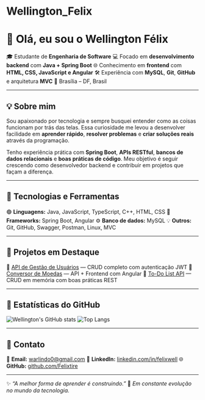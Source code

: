 # Wellington_Felix
# 👋 Olá, eu sou o Wellington Félix

🎓 Estudante de **Engenharia de Software**
💻 Focado em **desenvolvimento backend** com **Java + Spring Boot**
🌐 Conhecimento em **frontend** com **HTML, CSS, JavaScript e Angular**
🛠️ Experiência com **MySQL**, **Git**, **GitHub** e arquitetura **MVC**
📍 Brasília – DF, Brasil

---

## 💡 Sobre mim

Sou apaixonado por tecnologia e sempre busquei entender como as coisas funcionam por trás das telas.
Essa curiosidade me levou a desenvolver facilidade em **aprender rápido**, **resolver problemas** e **criar soluções reais** através da programação.

Tenho experiência prática com **Spring Boot**, **APIs RESTful**, **bancos de dados relacionais** e **boas práticas de código**.
Meu objetivo é seguir crescendo como desenvolvedor backend e contribuir em projetos que façam a diferença.

---

## 🧰 Tecnologias e Ferramentas

🟢 **Linguagens:** Java, JavaScript, TypeScript, C++, HTML, CSS
🧩 **Frameworks:** Spring Boot, Angular
⚙️ **Banco de dados:** MySQL
💡 **Outros:** Git, GitHub, Swagger, Postman, Linux, MVC

---

## 🚀 Projetos em Destaque

🔹 [API de Gestão de Usuários](https://github.com/Felixtire/apiGestao) — CRUD completo com autenticação JWT
🔹 [Conversor de Moedas](https://github.com/Felixtire/conversor-moedas) — API + Frontend com Angular
🔹 [To-Do List API](https://github.com/Felixtire/todolist-api) — CRUD em memória com boas práticas REST

---

## 🧩 Estatísticas do GitHub

![Wellington's GitHub stats](https://github-readme-stats.vercel.app/api?username=Felixtire\&show_icons=true\&theme=tokyonight)
![Top Langs](https://github-readme-stats.vercel.app/api/top-langs/?username=Felixtire\&layout=compact\&theme=tokyonight)

---

## 💬 Contato

📧 **Email:** [warlindo0@gmail.com](mailto:warlindo0@gmail.com)
💼 **LinkedIn:** [linkedin.com/in/felixwell](https://linkedin.com/in/felixwell)
🌐 **GitHub:** [github.com/Felixtire](https://github.com/Felixtire)

---

✨ *“A melhor forma de aprender é construindo.”*
🚀 *Em constante evolução no mundo da tecnologia.*
